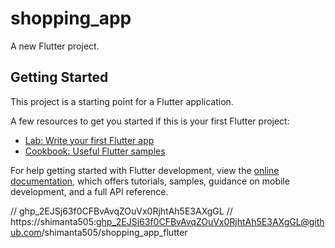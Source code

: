 # shopping_app

A new Flutter project.

## Getting Started

This project is a starting point for a Flutter application.

A few resources to get you started if this is your first Flutter project:

- [Lab: Write your first Flutter app](https://docs.flutter.dev/get-started/codelab)
- [Cookbook: Useful Flutter samples](https://docs.flutter.dev/cookbook)

For help getting started with Flutter development, view the
[online documentation](https://docs.flutter.dev/), which offers tutorials,
samples, guidance on mobile development, and a full API reference.

//  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
// https://shimanta505: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@github.com/shimanta505/shopping_app_flutter
